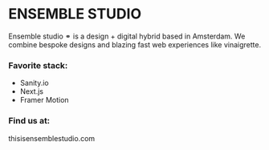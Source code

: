 # ENSEMBLE STUDIO

Ensemble studio ⚭ is a design + digital hybrid based in Amsterdam. 
We combine bespoke designs and blazing fast web experiences like vinaigrette.

### Favorite stack:
- Sanity.io
- Next.js
- Framer Motion

### Find us at:
thisisensemblestudio.com



